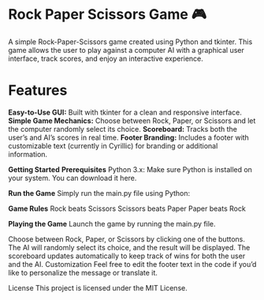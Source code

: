 # Rock Paper Scissors Game 🎮

A simple Rock-Paper-Scissors game created using Python and tkinter. This game allows the user to play against a computer AI with a graphical user interface, track scores, and enjoy an interactive experience.

# Features
**Easy-to-Use GUI:** Built with tkinter for a clean and responsive interface.
**Simple Game Mechanics:** Choose between Rock, Paper, or Scissors and let the computer randomly select its choice.
**Scoreboard:** Tracks both the user’s and AI’s scores in real time.
**Footer Branding:** Includes a footer with customizable text (currently in Cyrillic) for branding or additional information.

**Getting Started**
**Prerequisites**
Python 3.x: Make sure Python is installed on your system. You can download it here.

**Run the Game**
Simply run the main.py file using Python:

**Game Rules**
Rock beats Scissors
Scissors beats Paper
Paper beats Rock

**Playing the Game**
Launch the game by running the main.py file.

Choose between Rock, Paper, or Scissors by clicking one of the buttons.
The AI will randomly select its choice, and the result will be displayed.
The scoreboard updates automatically to keep track of wins for both the user and the AI.
Customization
Feel free to edit the footer text in the code if you’d like to personalize the message or translate it.

License
This project is licensed under the MIT License.
